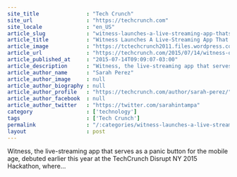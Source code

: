 ```yaml
---
site_title               : "Tech Crunch"
site_url                 : "https://techcrunch.com"
site_locale              : "en_US"
article_slug             : "witness-launches-a-live-streaming-app-thats-a-panic-button-for-the-mobile-age"
article_title            : "Witness Launches A Live-Streaming App That’s A Panic Button For The Mobile Age"
article_image            : "https://tctechcrunch2011.files.wordpress.com/2015/07/witness-app.png?w=675&h=400&crop=1"
article_url              : "https://techcrunch.com/2015/07/14/witness-officially-launches-a-live-streaming-app-thats-a-panic-button-for-the-mobile-age/"
article_published_at     : "2015-07-14T09:09:07-03:00"
article_description      : "Witness, the live-streaming app that serves as a panic button for the mobile age, debuted earlier this year at the TechCrunch Disrupt NY 2015 Hackathon, where..."
article_author_name      : "Sarah Perez"
article_author_image     : null
article_author_biography : null
article_author_profile   : "https://techcrunch.com/author/sarah-perez/"
article_author_facebook  : null
article_author_twitter   : "https://twitter.com/sarahintampa"
category                 : ['technology']
tags                     : ['Tech Crunch']
permalink                : "/:categories/witness-launches-a-live-streaming-app-thats-a-panic-button-for-the-mobile-age/"
layout                   : post
---
```


Witness, the live-streaming app that serves as a panic button for the mobile age, debuted earlier this year at the TechCrunch Disrupt NY 2015 Hackathon, where...
